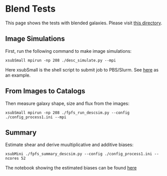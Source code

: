 # Blend Tests
This page shows the tests with blended galaxies. Please visit
[this directory](https://github.com/mr-superonion/descwl-shear-fpfs/tree/main/tests/test2_lsst_blend).

## Image Simulations

First, run the following command to make image simulations:

```shell
xsubSmall mpirun -np 208 ./desc_simulate.py --mpi
```
Here xsubSmall is the shell script to submit job to PBS/Slurm. See
[here](https://github.com/mr-superonion/udots/blob/main/.xbin/xsub) as an
example.

## From Images to Catalogs

Then measure galaxy shape, size and flux from the images:

```shell
xsubSmall mpirun -np 208 ./fpfs_run_descsim.py --config ./config_process1.ini --mpi
```

## Summary

Estimate shear and derive muultiplicative and additive biases:
```shell
xsubMini ./fpfs_summary_descsim.py --config ./config_process1.ini --ncores 52
```
The notebook showing the estimated biases can be found [here](./tests/test2_lsst_blend/1_2_process_basic.ipynb)
